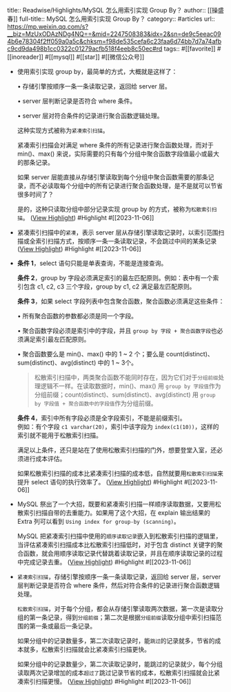 title:: Readwise/Highlights/MySQL 怎么用索引实现 Group By？
author:: [[操盛春]]
full-title:: MySQL 怎么用索引实现 Group By？
category:: #articles
url:: https://mp.weixin.qq.com/s?__biz=MzUxODAzNDg4NQ==&mid=2247508383&idx=2&sn=de9c5eeac094b6e78304f2ff059a0a5c&chksm=f98de535cefa6c23faa6d74bb7d7a74afbc9cd9da498b1cc0322c01279acfb518f4eeb8c50ec#rd
tags:: #[[favorite]] #[[inoreader]] #[[mysql]] #[[star]] #[[微信公众号]]
- 使用索引实现 group by，最简单的方式，大概就是这样了：
  
  •   存储引擎按顺序一条一条读取记录，返回给 server 层。
    
  •   server 层判断记录是否符合 where 条件。
    
  •   server 层对符合条件的记录进行聚合函数逻辑处理。
    
  
  这种实现方式被称为`紧凑索引扫描`。
  
  紧凑索引扫描会对满足 where 条件的所有记录进行聚合函数处理，而对于 min()、max() 来说，实际需要的只有每个分组中聚合函数字段值最小或最大的那条记录。
  
  如果 server 层能直接从存储引擎读取到每个分组中聚合函数需要的那条记录，而不必读取每个分组中的所有记录进行聚合函数处理，是不是就可以节省很多时间了？
  
  是的，这种只读取分组中部分记录实现 group by 的方式，被称为`松散索引扫描`。 ([View Highlight](https://read.readwise.io/read/01heh94wps0035q80fm5ctbrw4)) #Highlight #[[2023-11-06]]
- 紧凑索引扫描中的`紧凑`，表示 server 层从存储引擎读取记录时，以索引范围扫描或全索引扫描方式，按顺序一条一条读取记录，不会跳过中间的某条记录 ([View Highlight](https://read.readwise.io/read/01heh95fj8jybcet4c6zrb9rh2)) #Highlight #[[2023-11-06]]
- **条件 1**，select 语句只能是单表查询，不能是连接查询。
  
  **条件 2**，group by 字段必须满足索引的最左匹配原则。例如：表中有一个索引包含 c1, c2, c3 三个字段，group by c1, c2 满足最左匹配原则。
  
  **条件 3**，如果 select 字段列表中包含聚合函数，聚合函数必须满足这些条件：
  
  •   所有聚合函数的参数都必须是同一个字段。
    
  •   聚合函数字段必须是索引中的字段，并且 `group by 字段 + 聚合函数字段`也必须满足索引最左匹配原则。
    
  •   聚合函数要么是 min()、max() 中的 1 ~ 2 个；要么是 count(distinct)、sum(distinct)、avg(distinct) 中的 1 ~ 3个。  
    
    > 松散索引扫描中，两类聚合函数不能同时存在，因为它们对于`分组前缀`处理逻辑不一样。在读取数据时，min()、max() 用 `group by 字段值`作为分组前缀；count(distinct)、sum(distinct)、avg(distinct) 用 `group by 字段值 + 聚合函数中的字段值`作为分组前缀。
    
  
  **条件 4**，索引中所有字段必须是全字段索引，不能是前缀索引。  
  例如：有个字段 `c1 varchar(20)`，索引中该字段为 `index(c1(10))`，这样的索引就不能用于松散索引扫描。
  
  满足以上条件，还只是站在了使用松散索引扫描的门外，想要登堂入室，还必须进行成本评估。
  
  如果松散索引扫描的成本比紧凑索引扫描的成本低，自然就要用`松散索引扫描`来提升 select 语句的执行效率了。 ([View Highlight](https://read.readwise.io/read/01heh9cv4smdekw8sser9c0mex)) #Highlight #[[2023-11-06]]
- MySQL 祭出了一个大招，既要和紧凑索引扫描一样顺序读取数据，又要用松散索引扫描自带的去重能力。如果用了这个大招，在 explain 输出结果的 Extra 列可以看到 `Using index for group-by (scanning)`。
  
  MySQL 把紧凑索引扫描中使用的`顺序读取记录`嵌入到松散索引扫描的逻辑里，当评估紧凑索引扫描成本比松散索引扫描低时，对于包含 distinct 关键字的聚合函数，就会用顺序读取记录代替跳着读取记录，并且在顺序读取记录的过程中完成记录去重。 ([View Highlight](https://read.readwise.io/read/01heh9drbksdx810zhhtqc7zmh)) #Highlight #[[2023-11-06]]
- `紧凑索引扫描`，存储引擎按顺序一条一条读取记录，返回给 server 层，server 层判断记录是否符合 where 条件，然后对符合条件的记录进行聚合函数逻辑处理。
  
  `松散索引扫描`，对于每个分组，都会从存储引擎读取两次数据，第一次是读取分组的第一条记录，得到`分组前缀`；第二次是根据`分组前缀`读取分组中索引扫描范围的第一条或最后一条记录。
  
  如果分组中的记录数量多，第二次读取记录时，能`跳过`的记录就多，节省的成本就多，松散索引扫描就会比紧凑索引扫描更快。
  
  如果分组中的记录数量少，第二次读取记录时，能跳过的记录就少，每个分组读取两次记录增加的成本`超过了`跳过记录节省的成本，松散索引扫描就会比紧凑索引扫描更慢。 ([View Highlight](https://read.readwise.io/read/01heh9e8fbxxdg3y8865gsxb8b)) #Highlight #[[2023-11-06]]